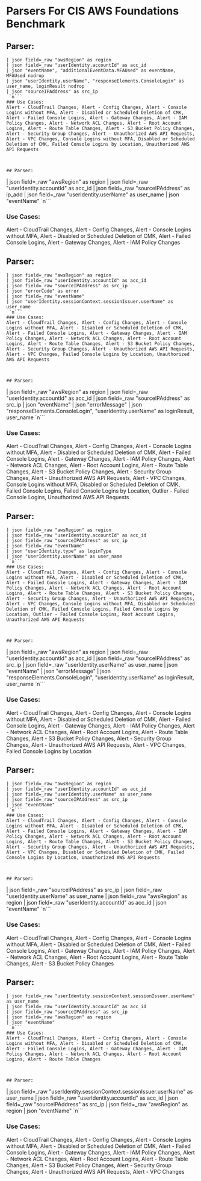 # Parsers For CIS AWS Foundations Benchmark

## Parser:
```
| json field=_raw "awsRegion" as region
| json field=_raw "userIdentity.accountId" as acc_id
| json "eventName", "additionalEventData.MFAUsed" as eventName, MFAUsed nodrop
| json "userIdentity.userName", "responseElements.ConsoleLogin" as user_name, loginResult nodrop
| json "sourceIPAddress" as src_ip
 `n```
### Use Cases:
Alert - CloudTrail Changes, Alert - Config Changes, Alert - Console Logins without MFA, Alert - Disabled or Scheduled Deletion of CMK, Alert - Failed Console Logins, Alert - Gateway Changes, Alert - IAM Policy Changes, Alert - Network ACL Changes, Alert - Root Account Logins, Alert - Route Table Changes, Alert - S3 Bucket Policy Changes, Alert - Security Group Changes, Alert - Unauthorized AWS API Requests, Alert - VPC Changes, Console Logins without MFA, Disabled or Scheduled Deletion of CMK, Failed Console Logins by Location, Unauthorized AWS API Requests



## Parser:
```
| json field=_raw "awsRegion" as region
| json field=_raw "userIdentity.accountId" as acc_id
| json field=_raw "sourceIPAddress" as ip_add
| json field=_raw "userIdentity.userName" as user_name
| json "eventName"
 `n```
### Use Cases:
Alert - CloudTrail Changes, Alert - Config Changes, Alert - Console Logins without MFA, Alert - Disabled or Scheduled Deletion of CMK, Alert - Failed Console Logins, Alert - Gateway Changes, Alert - IAM Policy Changes



## Parser:
```
| json field=_raw "awsRegion" as region
| json field=_raw "userIdentity.accountId" as acc_id
| json field=_raw "sourceIPAddress" as src_ip
| json "errorCode" as error
| json field=_raw "eventName"
| json "userIdentity.sessionContext.sessionIssuer.userName" as user_name
 `n```
### Use Cases:
Alert - CloudTrail Changes, Alert - Config Changes, Alert - Console Logins without MFA, Alert - Disabled or Scheduled Deletion of CMK, Alert - Failed Console Logins, Alert - Gateway Changes, Alert - IAM Policy Changes, Alert - Network ACL Changes, Alert - Root Account Logins, Alert - Route Table Changes, Alert - S3 Bucket Policy Changes, Alert - Security Group Changes, Alert - Unauthorized AWS API Requests, Alert - VPC Changes, Failed Console Logins by Location, Unauthorized AWS API Requests



## Parser:
```
| json field=_raw "awsRegion" as region
| json field=_raw "userIdentity.accountId" as acc_id
| json field=_raw "sourceIPAddress" as src_ip
| json "eventName"
| json "errorMessage"
| json "responseElements.ConsoleLogin", "userIdentity.userName" as loginResult, user_name
 `n```
### Use Cases:
Alert - CloudTrail Changes, Alert - Config Changes, Alert - Console Logins without MFA, Alert - Disabled or Scheduled Deletion of CMK, Alert - Failed Console Logins, Alert - Gateway Changes, Alert - IAM Policy Changes, Alert - Network ACL Changes, Alert - Root Account Logins, Alert - Route Table Changes, Alert - S3 Bucket Policy Changes, Alert - Security Group Changes, Alert - Unauthorized AWS API Requests, Alert - VPC Changes, Console Logins without MFA, Disabled or Scheduled Deletion of CMK, Failed Console Logins, Failed Console Logins by Location, Outlier - Failed Console Logins, Unauthorized AWS API Requests



## Parser:
```
| json field=_raw "awsRegion" as region
| json field=_raw "userIdentity.accountId" as acc_id
| json field=_raw "sourceIPAddress" as src_ip
| json field=_raw "eventName"
| json "userIdentity.type" as loginType
| json "userIdentity.userName" as user_name
 `n```
### Use Cases:
Alert - CloudTrail Changes, Alert - Config Changes, Alert - Console Logins without MFA, Alert - Disabled or Scheduled Deletion of CMK, Alert - Failed Console Logins, Alert - Gateway Changes, Alert - IAM Policy Changes, Alert - Network ACL Changes, Alert - Root Account Logins, Alert - Route Table Changes, Alert - S3 Bucket Policy Changes, Alert - Security Group Changes, Alert - Unauthorized AWS API Requests, Alert - VPC Changes, Console Logins without MFA, Disabled or Scheduled Deletion of CMK, Failed Console Logins, Failed Console Logins by Location, Outlier - Failed Console Logins, Root Account Logins, Unauthorized AWS API Requests



## Parser:
```
| json field=_raw "awsRegion" as region
| json field=_raw "userIdentity.accountId" as acc_id
| json field=_raw "sourceIPAddress" as src_ip
| json field=_raw "userIdentity.userName" as user_name
| json "eventName"
| json "errorMessage"
| json "responseElements.ConsoleLogin", "userIdentity.userName" as loginResult, user_name
 `n```
### Use Cases:
Alert - CloudTrail Changes, Alert - Config Changes, Alert - Console Logins without MFA, Alert - Disabled or Scheduled Deletion of CMK, Alert - Failed Console Logins, Alert - Gateway Changes, Alert - IAM Policy Changes, Alert - Network ACL Changes, Alert - Root Account Logins, Alert - Route Table Changes, Alert - S3 Bucket Policy Changes, Alert - Security Group Changes, Alert - Unauthorized AWS API Requests, Alert - VPC Changes, Failed Console Logins by Location



## Parser:
```
| json field=_raw "awsRegion" as region
| json field=_raw "userIdentity.accountId" as acc_id
| json field=_raw "userIdentity.userName" as user_name
| json field=_raw "sourceIPAddress" as src_ip
| json "eventName"
 `n```
### Use Cases:
Alert - CloudTrail Changes, Alert - Config Changes, Alert - Console Logins without MFA, Alert - Disabled or Scheduled Deletion of CMK, Alert - Failed Console Logins, Alert - Gateway Changes, Alert - IAM Policy Changes, Alert - Network ACL Changes, Alert - Root Account Logins, Alert - Route Table Changes, Alert - S3 Bucket Policy Changes, Alert - Security Group Changes, Alert - Unauthorized AWS API Requests, Alert - VPC Changes, Disabled or Scheduled Deletion of CMK, Failed Console Logins by Location, Unauthorized AWS API Requests



## Parser:
```
| json field=_raw "sourceIPAddress" as src_ip
| json field=_raw "userIdentity.userName" as user_name
| json field=_raw "awsRegion" as region 
| json field=_raw "userIdentity.accountId" as acc_id
| json "eventName"
 `n```
### Use Cases:
Alert - CloudTrail Changes, Alert - Config Changes, Alert - Console Logins without MFA, Alert - Disabled or Scheduled Deletion of CMK, Alert - Failed Console Logins, Alert - Gateway Changes, Alert - IAM Policy Changes, Alert - Network ACL Changes, Alert - Root Account Logins, Alert - Route Table Changes, Alert - S3 Bucket Policy Changes



## Parser:
```
| json field=_raw "userIdentity.sessionContext.sessionIssuer.userName" as user_name
| json field=_raw "userIdentity.accountId" as acc_id
| json field=_raw "sourceIPAddress" as src_ip
| json field=_raw "awsRegion" as region
| json "eventName"
 `n```
### Use Cases:
Alert - CloudTrail Changes, Alert - Config Changes, Alert - Console Logins without MFA, Alert - Disabled or Scheduled Deletion of CMK, Alert - Failed Console Logins, Alert - Gateway Changes, Alert - IAM Policy Changes, Alert - Network ACL Changes, Alert - Root Account Logins, Alert - Route Table Changes



## Parser:
```
| json field=_raw "userIdentity.sessionContext.sessionIssuer.userName" as user_name
| json field=_raw "userIdentity.accountId" as acc_id
| json field=_raw "sourceIPAddress" as src_ip
| json field=_raw "awsRegion" as region
| json "eventName" 
 `n```
### Use Cases:
Alert - CloudTrail Changes, Alert - Config Changes, Alert - Console Logins without MFA, Alert - Disabled or Scheduled Deletion of CMK, Alert - Failed Console Logins, Alert - Gateway Changes, Alert - IAM Policy Changes, Alert - Network ACL Changes, Alert - Root Account Logins, Alert - Route Table Changes, Alert - S3 Bucket Policy Changes, Alert - Security Group Changes, Alert - Unauthorized AWS API Requests, Alert - VPC Changes


